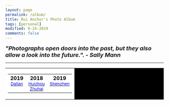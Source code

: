```yaml
---
layout: page
permalink: /album/
title: Rui Anchor's Photo Album
tags: [personal]
modified: 9-24-2019
comments: false
---
```


<strong><i><font size = "+1">"Photographs open doors into the past, but they also allow a look into the future.".  - Sally Mann</font></i></strong>

----

<center>
<table bgcolor="black" cellspacing=2 cellpadding=4><tr><td bgcolor="white">
<table cellspacing=5> <tr align=center valign=top>

<td>
<font color=black>
<b>2019</b><br>
<small>
<a href="{{site.baseurl}}/images/2019/0914-dalian/"><font color=blue>
	Dalian</font></a><br>
</small>
</font>

<td>
<font color=black>
<b>2018</b><br>
<small>
<a href="{{site.baseurl}}/images/2018/0403-huizhou/"><font color=blue>
	Huizhou</font></a><br>
<a href="{{site.baseurl}}/images/2019/0120-zhuhai/"><font color=blue>
	Zhuhai</font></a><br>
</small>
</font>

<td>
<font color=black>
<b>2019</b><br>
<small>
<a href="{{site.baseurl}}/images/2017/1224-shenzhen/"><font color=blue>
	Shenzhen</font></a><br>
</small>
</font>

</table>
</table>
</center>